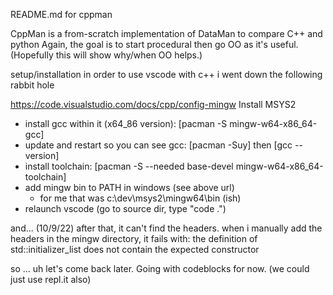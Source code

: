 README.md for cppman

CppMan is a from-scratch implementation of DataMan to compare C++ and python
Again, the goal is to start procedural then go OO as it's useful.
(Hopefully this will show why/when OO helps.)

setup/installation
in order to use vscode with c++ i went down the following rabbit hole

https://code.visualstudio.com/docs/cpp/config-mingw
Install MSYS2
- install gcc within it (x64_86 version): [pacman -S mingw-w64-x86_64-gcc]
- update and restart so you can see gcc: [pacman -Suy] then [gcc --version]
- install toolchain: [pacman -S --needed base-devel mingw-w64-x86_64-toolchain]
- add mingw bin to PATH in windows (see above url)
	- for me that was c:\dev\msys2\mingw64\bin (ish)
- relaunch vscode (go to source dir, type "code .")

and... (10/9/22) after that, it can't find the headers.
when i manually add the headers in the mingw directory, it fails with:
the definition of std::initializer_list does not contain the expected constructor

so ... uh let's come back later. Going with codeblocks for now.
(we could just use repl.it also)

